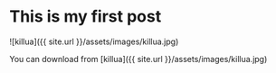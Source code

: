 ---
---

This is my first post
=====================

![killua]({{ site.url }}/assets/images/killua.jpg)

You can download from [killua]({{ site.url }}/assets/images/killua.jpg)

